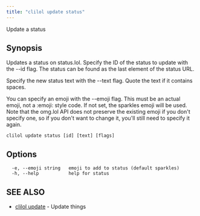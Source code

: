 ```yaml
---
title: "clilol update status"
---
```


Update a status

## Synopsis

Updates a status on status.lol.
Specify the ID of the status to update with the --id flag. The
status can be found as the last element of the status URL.

Specify the new status text with the --text flag.
Quote the text if it contains spaces.

You can specify an emoji with the --emoji flag. This must be an
actual emoji, not a :emoji: style code. If not set, the sparkles
emoji will be used. Note that the omg.lol API does not preserve
the existing emoji if you don't specify one, so if you don't want
to change it, you'll still need to specify it again.

```
clilol update status [id] [text] [flags]
```

## Options

```
  -e, --emoji string   emoji to add to status (default sparkles)
  -h, --help           help for status
```

## SEE ALSO

* [clilol update](clilol_update.md)	 - Update things
